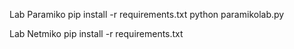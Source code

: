 Lab Paramiko
pip install -r requirements.txt
python paramikolab.py

Lab Netmiko
pip install -r requirements.txt
